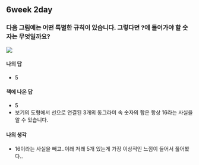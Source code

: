 ## 6week 2day

### 다음 그림에는 어떤 특별한 규칙이 있습니다. 그렇다면 ?에 들어가야 할 숫자는 무엇일까요?

![](https://images.velog.io/images/ljs0429777/post/e27c14d0-3014-42ac-9fa2-88fa55662231/%E1%84%89%E1%85%B3%E1%84%8F%E1%85%B3%E1%84%85%E1%85%B5%E1%86%AB%E1%84%89%E1%85%A3%E1%86%BA%202020-09-02%20%E1%84%8B%E1%85%A9%E1%84%92%E1%85%AE%205.42.10.png)

#### 나의 답

- 5

#### 책에 나온 답

- 5
- 보기의 도형에서 선으로 연결된 3개의 동그라미 속 숫자의 합은 항상 16라는 사실을 알 수 있습니다.

#### 나의 생각

- 16이라는 사실을 빼고..이래 저래 5개 있는게 가장 이상적인 느낌이 들어서 풀어봤다..

  